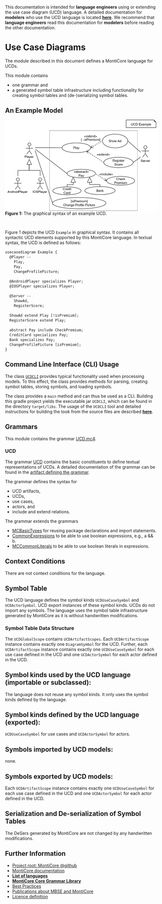 <!-- (c) https://github.com/MontiCore/monticore -->
<!-- Beta-version: This is intended to become a MontiCore stable explanation. -->

This documentation is intended for **language engineers** using or extending the use case diagram (UCD) language. 
A detailed documentation for **modelers** who use the UCD language is 
located **[here](../../../README.md)**. We recommend that **language engineers** 
read this documentation for **modelers** before reading the other documentation.

# Use Case Diagrams 
The module described in this document defines a MontiCore language for 
UCDs. 
                    
This module contains 
* one grammar and
* a generated symbol table infrastructure including functionality for 
  creating symbol tables and (de-)serializing symbol tables. 

## An Example Model

<img width="700" src="doc/pics/Example.png" alt="The graphical syntax of an example UCD" style="float: left; margin-right: 10px;">
<br><b>Figure 1:</b> The graphical syntax of an example UCD.

&nbsp;  

Figure 1 depicts the UCD ```Example``` in graphical syntax. 
It contains all syntactic UCD elements supported by this MontiCore language.
In textual syntax, the UCD is defined as follows:

``` 
usecasediagram Example {
  @Player --
    Play,
    Pay,
    ChangeProfilePicture;

  @AndroidPlayer specializes Player;
  @IOSPlayer specializes Player;

  @Server --
    ShowAd,
    RegisterScore;

  ShowAd extend Play [!isPremium];
  RegisterScore extend Play;

  abstract Pay include CheckPremium;
  CreditCard specializes Pay;
  Bank specializes Pay;
  ChangeProfilePicture [isPremium];
}
```

## Command Line Interface (CLI) Usage

The class [```UCDCLI```](../java/ucd/UCDCLI.java) provides typical functionality used when
processing models. To this effect, the class provides methods
for parsing, creating symbol tables, storing symbols, and 
loading symbols. 

The class provides a `main` method and can thus be used as a CLI. Building this gradle project yields 
the executable jar `UCDCLI`, which can be found
in the directory `target/libs`. The usage of the `UCDCLI` tool and detailed instructions
for building the took from the source files are described **[here](../../../README.md)**. 

## Grammars

This module contains the grammar [UCD.mc4](UCD). 

### UCD
The grammar [UCD](UCD.mc4) contains the basic constituents to define textual 
representations of UCDs. A detailed documentation of the grammar can 
be found in the [artifact defining the grammar](UCD.mc4). 

The grammar defines the syntax for 
* UCD artifacts, 
* UCDs, 
* use cases, 
* actors, and
* include and extend relations.   
                            
The grammar extends the grammars
* [MCBasicTypes][MCBasicTypesRef] for reusing package declarations and import statements.
* [CommonExpressions][CommonExpressionsRef] to be able to use boolean expressions, e.g., a && b.
* [MCCommonLiterals][MCCommonLiteralsRef] to be able to use boolean literals in expressions.

## Context Conditions

There are not context conditions for the language.

## Symbol Table

The UCD language defines the symbol kinds `UCDUseCaseSymbol` and `UCDActorSymbol`. 
UCD export instances of these symbol kinds. 
UCDs do not import any symbols.
The language uses the symbol table infrastructure generated by MontiCore as it is without handwritten modifications.

### Symbol Table Data Structure

The `UCDGlobalScope` contains `UCDArtifactScopes`. Each `UCDArtifactScope` instance contains exactly one `DiagramSymbol` for the UCD.
Further, each `UCDArtifactScope` instance contains exactly one `UCDUseCaseSymbol` for each use case defined in the UCD and one 
`UCDActorSymbol` for each actor defined in the UCD. 


## Symbol kinds used by the UCD language (importable or subclassed):
The language does not reuse any symbol kinds. It only uses the symbol kinds defined by the language.

## Symbol kinds defined by the UCD language (exported):
`UCDUseCaseSymbol` for use cases and `UCDActorSymbol` for actors.     

## Symbols imported by UCD models:
none.

## Symbols exported by UCD models:
Each `UCDArtifactScope` instance contains exactly one `UCDUseCaseSymbol` for each use case defined in the UCD and one 
`UCDActorSymbol` for each actor defined in the UCD. 

## Serialization and De-serialization of Symbol Tables
The DeSers generated by MontiCore are not changed by any handwritten modifications.

[BasicSymbolsRef]:https://github.com/MontiCore/monticore/blob/dev/monticore-grammar/src/main/grammars/de/monticore/symbols/BasicSymbols.mc4
[TypeSymbolsRef]:https://github.com/MontiCore/monticore/tree/dev/monticore-grammar/src/main/grammars/de/monticore/types
[MCBasicTypesRef]:https://git.rwth-aachen.de/monticore/monticore/-/blob/dev/monticore-grammar/src/main/grammars/de/monticore/types/MCBasicTypes.mc4
[OOSymbolsRef]:https://github.com/MontiCore/monticore/blob/dev/monticore-grammar/src/main/grammars/de/monticore/symbols/OOSymbols.mc4
[ExpressionsBasisRef]:https://github.com/MontiCore/monticore/blob/dev/monticore-grammar/src/main/grammars/de/monticore/expressions/ExpressionsBasis.mc4
[UMLStereotypeRef]:https://github.com/MontiCore/monticore/blob/dev/monticore-grammar/src/main/grammars/de/monticore/UMLStereotype.mc4
[MCCommonLiteralsRef]:https://github.com/MontiCore/monticore/blob/dev/monticore-grammar/src/main/grammars/de/monticore/literals/MCCommonLiterals.mc4
[CommonExpressionsRef]:https://github.com/MontiCore/monticore/blob/dev/monticore-grammar/src/main/grammars/de/monticore/expressions/CommonExpressions.mc4
[OCLExpressionsRef]:https://git.rwth-aachen.de/monticore/languages/OCL/-/blob/develop/src/main/grammars/de/monticore/ocl/OCLExpressions.mc4

## Further Information

* [Project root: MontiCore @github](https://github.com/MontiCore/monticore)
* [MontiCore documentation](http://www.monticore.de/)
* [**List of languages**](https://github.com/MontiCore/monticore/blob/dev/docs/Languages.md)
* [**MontiCore Core Grammar Library**](https://github.com/MontiCore/monticore/blob/dev/monticore-grammar/src/main/grammars/de/monticore/Grammars.md)
* [Best Practices](https://github.com/MontiCore/monticore/blob/dev/docs/BestPractices.md)
* [Publications about MBSE and MontiCore](https://www.se-rwth.de/publications/)
* [Licence definition](https://github.com/MontiCore/monticore/blob/master/00.org/Licenses/LICENSE-MONTICORE-3-LEVEL.md)

